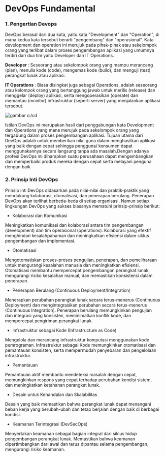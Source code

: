 # DevOps Fundamental

### 1. Pengertian Devops

DevOps berasal dari dua kata, yaitu kata "Development" dan "Operation", di mana kedua kata tersebut berarti "pengembang" dan "operasional". Kata development dan operation ini merujuk pada pihak-pihak atau sekelompok orang yang terlibat dalam proses pengembangan aplikasi yang umumnya terdiri dari dua tim yaitu Developer dan IT Operations.

**Developer** : Seseorang atau sekelompok orang yang mampu merancang (plan), menulis kode (code), mengemas kode (build), dan menguji (test) perangkat lunak atau aplikasi.

**IT Operations** : Biasa disingkat juga sebagai Operations, adalah seseorang atau kelompok orang yang bertanggung jawab untuk merilis (release) dan menggelar (deploy) aplikasi, serta mengoperasikan (operate) dan memantau (monitor) infrastruktur (seperti server) yang menjalankan aplikasi tersebut.

![gambar ci/cd]()

Istilah DevOps ini merupakan hasil dari penggabungan kata Development dan Operations yang mana merujuk pada sekelompok orang yang tergabung dalam proses pengembangan aplikasi. Tujuan utama dari DevOps adalah untuk memberikan nilai guna dalam menghasilkan aplikasi yang baik dengan cepat sehingga pengguna/ konsumen dapat menggunakannya secara langsung tanpa ada masalah.Dengan adanya profesi DevOps ini diharapkan suatu perusahaan dapat mengembangkan dan memperbaiki produk mereka dengan cepat serta melayani penguna dengan baik.

### 2. Prinsip Inti DevOps

Prinsip inti DevOps didasarkan pada nilai-nilai dan praktik-praktik yang mendukung kolaborasi, otomatisasi, dan penerapan berulang. Penerapan DevOps akan terlihat berbeda-beda di setiap organisasi. Namun setiap lingkungan DevOps yang sukses biasanya mematuhi prinsip-prinsip berikut:
    
- Kolaborasi dan Komunikasi

Meningkatkan komunikasi dan kolaborasi antara tim pengembangan (development) dan tim operasional (operations). Kolaborasi yang efektif menghindari kesalahpahaman dan meningkatkan efisiensi dalam siklus pengembangan dan implementasi.

- Otomatisasi

Mengotomatiskan proses-proses pengujian, penerapan, dan pemeliharaan untuk mengurangi kesalahan manusia dan meningkatkan efisiensi. Otomatisasi membantu mempercepat pengembangan perangkat lunak, mengurangi risiko kesalahan manual, dan memastikan konsistensi dalam penerapan.

- Penerapan Berulang (Continuous Deployment/Integration)

Menerapkan perubahan perangkat lunak secara terus-menerus (Continuous Deployment) dan mengintegrasikan perubahan secara terus-menerus (Continuous Integration). Penerapan berulang memungkinkan pengujian dan integrasi yang konsisten, meminimalkan konflik kode, dan mempercepat pengiriman perangkat lunak.

- Infrastruktur sebagai Kode (Infrastructure as Code)

Mengelola dan merancang infrastruktur komputasi menggunakan kode pemrograman. Infrastruktur sebagai Kode memungkinkan otomatisasi dan pemantauan konsisten, serta mempermudah penyebaran dan pengelolaan infrastruktur.

- Pemantauan

Pemantauan aktif membantu mendeteksi masalah dengan cepat, memungkinkan respons yang cepat terhadap perubahan kondisi sistem, dan meningkatkan ketahanan perangkat lunak.

- Desain untuk Kehandalan dan Skalabilitas

Desain yang baik memastikan bahwa perangkat lunak dapat menangani beban kerja yang berubah-ubah dan tetap berjalan dengan baik di berbagai kondisi.

- Keamanan Terintegrasi (DevSecOps)

Menyertakan keamanan sebagai bagian integral dari siklus hidup pengembangan perangkat lunak. Memastikan bahwa keamanan dipertimbangkan dari awal dan terus dipantau selama pengembangan, mengurangi risiko keamanan.

